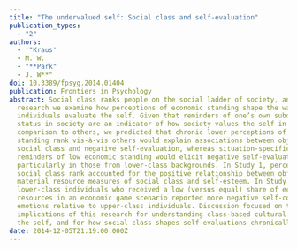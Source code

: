 ```yaml
---
title: "The undervalued self: Social class and self-evaluation"
publication_types:
  - "2"
authors:
  - '"Kraus'
  - M. W.
  - "**Park"
  - J. W**"
doi: 10.3389/fpsyg.2014.01404
publication: Frontiers in Psychology
abstract: Social class ranks people on the social ladder of society, and in this
  research we examine how perceptions of economic standing shape the way that
  individuals evaluate the self. Given that reminders of one’s own subordinate
  status in society are an indicator of how society values the self in
  comparison to others, we predicted that chronic lower perceptions of economic
  standing rank vis-à-vis others would explain associations between objective
  social class and negative self-evaluation, whereas situation-specific
  reminders of low economic standing would elicit negative self-evaluations,
  particularly in those from lower-class backgrounds. In Study 1, perceptions of
  social class rank accounted for the positive relationship between objective
  material resource measures of social class and self-esteem. In Study 2,
  lower-class individuals who received a low (versus equal) share of economic
  resources in an economic game scenario reported more negative self-conscious
  emotions relative to upper-class individuals. Discussion focused on the
  implications of this research for understanding class-based cultural models of
  the self, and for how social class shapes self-evaluations chronically.
date: 2014-12-05T21:19:00.000Z
---
```

